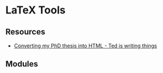 # LaTeX Tools

Resources
---

- [Converting my PhD thesis into HTML - Ted is writing things][1]

<!-- Links -->
[1]: https://desfontain.es/privacy/latex-to-html.html

<!-- Links end -->


Modules
---

